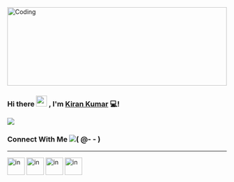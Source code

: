 <img alt="Coding" src="https://www.linkpicture.com/q/head_gif_video_AdobeCreativeCloudExpress.gif" height="180" width="100%"/>

### Hi there <img src="https://camo.githubusercontent.com/e8e7b06ecf583bc040eb60e44eb5b8e0ecc5421320a92929ce21522dbc34c891/68747470733a2f2f6d656469612e67697068792e636f6d2f6d656469612f6876524a434c467a6361737252346961377a2f67697068792e676966" width="25" height="25"> , I'm <a href="https://github.com/kirankumar3117">Kiran Kumar</a> :computer:!


<img src="https://camo.githubusercontent.com/8c46f011414bd29b1a3c7c6bb736ced08cacf7bb9b88dc45f41e3a3675588787/68747470733a2f2f726561646d652d747970696e672d7376672e6865726f6b756170702e636f6d2f3f6c696e65733d46756c6c253230537461636b253230576562253230446576656c6f7065723b4d45524e253230535441434b3b50617373696f6e617465253230436f6465723b4d617361692532305363686f6f6c25323074617567687425323050726f6772616d6d65722663656e7465723d747275652677696474683d353030266865696768743d3530"
/>

### Connect With Me  <img alt="( @- - )" src="http://www.sherv.net/cm/emoticons/hand-gestures/friendship-handshake-smiley-emoticon.gif" />
<hr/>

<!-- Linked In symbol for connect -->
<a href="https://www.linkedin.com/in/kirankumar3117"><img alt="in" src="https://raw.githubusercontent.com/peterthehan/peterthehan/master/assets/linkedin.svg" height="40" width="40"/></a> <!-- Twitter symbol for connect --> <a href="https://twitter.com/KiranKumar3117"><img alt="in" src="https://raw.githubusercontent.com/peterthehan/peterthehan/master/assets/twitter.svg" height="40" width="40"/></a> <!--Facebook symbol for connect -->  <a href="https://www.facebook.com/profile.php?id=100038814259863"><img alt="in" src="https://camo.githubusercontent.com/599d5698f486fceba384172e72aed2a256b1b98181f36808e953d397c158ee09/68747470733a2f2f696d672e69636f6e73382e636f6d2f636f6c6f722f32782f66616365626f6f6b2e706e67" height="40" width="40"/></a> <!-- Instagram Symbol To Connect --> <a href="https://www.instagram.com/ch.kirankumar311/"><img alt="in" src="https://camo.githubusercontent.com/7a3abed65243dab95238bfede89ea30718ba581e7d2e72d7377bcd3e6ef41a83/68747470733a2f2f696d672e69636f6e73382e636f6d2f666c75656e63792f32782f696e7374616772616d2d6e65772e706e67" height="40" width="40"/></a>
<!--
**kirankumar3117/kirankumar3117** is a ✨ _special_ ✨ repository because its `README.md` (this file) appears on your GitHub profile.

Here are some ideas to get you started:

- 🔭 I’m currently working on ...
- 🌱 I’m currently learning ...
- 👯 I’m looking to collaborate on ...
- 🤔 I’m looking for help with ...
- 💬 Ask me about ...
- 📫 How to reach me: ...
- 😄 Pronouns: ...
- ⚡ Fun fact: ...
-->
